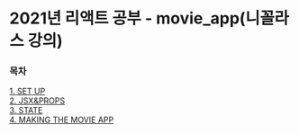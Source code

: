 # 2021년 리액트 공부 - movie_app(니꼴라스 강의)

### 목차
[1. SET UP](./study/1.SETUP.md) <br>
[2. JSX&PROPS](./study/2.JSX&PROPS.md) <br>
[3. STATE](./study/3.STATE.md) <br>
[4. MAKING THE MOVIE APP](./study/4.MAKING_THE_MOVIE_APP.md)

